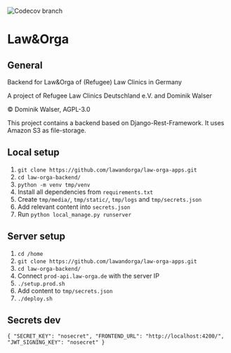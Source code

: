 ![Codecov branch](https://img.shields.io/endpoint?url=https://raw.githubusercontent.com/wiki/lawandorga/lawandorga-backend/python-coverage-comment-action-badge.json)

# Law&Orga

## General

Backend for Law&Orga of (Refugee) Law Clinics in Germany

A project of Refugee Law Clinics Deutschland e.V. and Dominik Walser

© Dominik Walser, AGPL-3.0

This project contains a backend based on Django-Rest-Framework. It uses Amazon S3 as file-storage.

## Local setup
1. `git clone https://github.com/lawandorga/law-orga-apps.git`
2. `cd law-orga-backend/`
3. `python -m venv tmp/venv`
4. Install all dependencies from `requirements.txt`
5. Create `tmp/media/`, `tmp/static/`, `tmp/logs` and `tmp/secrets.json`
6. Add relevant content into `secrets.json`   
6. Run `python local_manage.py runserver`

## Server setup
1. `cd /home`
2. `git clone https://github.com/lawandorga/law-orga-apps.git`
3. `cd law-orga-backend/`
4. Connect `prod-api.law-orga.de` with the server IP
5. `./setup.prod.sh`
6. Add content to `tmp/secrets.json`   
7. `./deploy.sh`

## Secrets dev

`
{
    "SECRET_KEY": "nosecret",
    "FRONTEND_URL": "http://localhost:4200/",
    "JWT_SIGNING_KEY": "nosecret"
}
`
